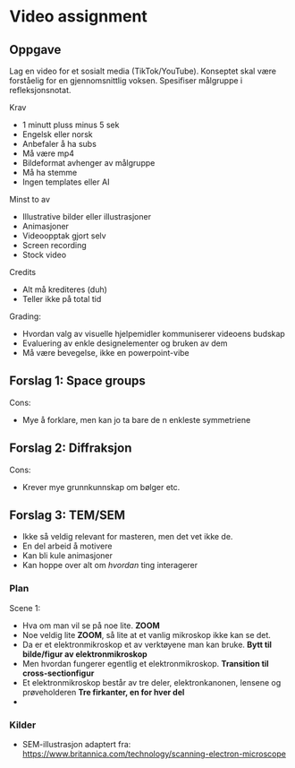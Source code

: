 # Video assignment

## Oppgave

Lag en video for et sosialt media (TikTok/YouTube). Konseptet skal være forståelig for en gjennomsnittlig voksen. Spesifiser målgruppe i refleksjonsnotat.

Krav
- 1 minutt pluss minus 5 sek
- Engelsk eller norsk
- Anbefaler å ha subs
- Må være mp4
- Bildeformat avhenger av målgruppe
- Må ha stemme
- Ingen templates eller AI

Minst to av
- Illustrative bilder eller illustrasjoner
- Animasjoner
- Videoopptak gjort selv
- Screen recording
- Stock video

Credits
- Alt må krediteres (duh)
- Teller ikke på total tid

Grading:
- Hvordan valg av visuelle hjelpemidler kommuniserer videoens budskap
- Evaluering av enkle designelementer og bruken av dem
- Må være bevegelse, ikke en powerpoint-vibe

## Forslag 1: Space groups

Cons:
- Mye å forklare, men kan jo ta bare de n enkleste symmetriene

## Forslag 2: Diffraksjon

Cons:
- Krever mye grunnkunnskap om bølger etc.

## Forslag 3: TEM/SEM

- Ikke så veldig relevant for masteren, men det vet ikke de.
- En del arbeid å motivere
- Kan bli kule animasjoner
- Kan hoppe over alt om _hvordan_ ting interagerer

### Plan

Scene 1:
- Hva om man vil se på noe lite. **ZOOM**
- Noe veldig lite **ZOOM**, så lite at et vanlig mikroskop ikke kan se det.
- Da er et elektronmikroskop et av verktøyene man kan bruke. **Bytt til bilde/figur av elektronmikroskop**
- Men hvordan fungerer egentlig et elektronmikroskop. **Transition til cross-sectionfigur**
- Et elektronmikroskop består av tre deler, elektronkanonen, lensene og prøveholderen **Tre firkanter, en for hver del**
-

### Kilder

- SEM-illustrasjon adaptert fra: https://www.britannica.com/technology/scanning-electron-microscope